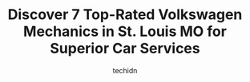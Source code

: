---
layout: ampstory
image: https://images.unsplash.com/photo-1627108258868-c2834cb1f250?ixlib=rb-4.0.3&ixid=MnwxMjA3fDB8MHxwaG90by1wYWdlfHx8fGVufDB8fHx8&auto=format&fit=crop&w=640&h=853&q=80
author: techidn
featured: false
description: Experience the excellence of automotive service by visiting the 7 best Volkswagen Mechanic in St. Louis MO, USA. With their expertise, attention to detail, and commitment to customer satisfa
title: Discover 7 Top-Rated Volkswagen Mechanics in St. Louis MO for Superior Car Services
cover:
   title: Discover 7 Top-Rated Volkswagen Mechanics in St. Louis MO for Superior Car Services
   subtitle: Rickpate
   background: https://images.unsplash.com/photo-1627108258868-c2834cb1f250?ixlib=rb-4.0.3&ixid=MnwxMjA3fDB8MHxwaG90by1wYWdlfHx8fGVufDB8fHx8&auto=format&fit=crop&w=640&h=853&q=80

pages: 
 - layout: thirds
   top: <h1>#1 Vandeventer Service Center</h1>
   bottom: "<p>Emery and his staff are top notch! My car was having issues with the starter and they were able to diagnose the wiring problem and get it back on the road for a very, ver</p>"
   background: https://www.knot35.com/toplist/wp-content/uploads/2023/06/best-volkswagen-mechanic-1-in-st-louis-mo-1685837067.jpeg
   backgroundblur: true
 - layout: thirds
   top: <h1>#2 Wicke Auto Service and Body Co.</h1>
   bottom: "<p>453 N Newstead Ave, St. Louis, MO 63108, United States</p>"
   background: https://www.knot35.com/toplist/wp-content/uploads/2023/06/best-volkswagen-mechanic-2-in-st-louis-mo-1685837067.jpeg
   cta:
      link: https://www.knot35.com/toplist/discover-7-top-rated-volkswagen-mechanics-in-st-louis-mo-for-superior-car-services/
      text: Discover 7 Top-Rated Volkswagen Mechanics in St. Louis MO for Superior Car Services
 - layout: thirds
   top: <h1>#3 St. Louis Auto & Truck Repair, Inc.</h1>
   bottom: "<p>2701 Delmar Blvd, St. Louis, MO 63103, United States</p>"
   background: https://www.knot35.com/toplist/wp-content/uploads/2023/06/best-volkswagen-mechanic-3-in-st-louis-mo-1685837068.jpeg
   cta:
      link: https://www.knot35.com/toplist/discover-7-top-rated-volkswagen-mechanics-in-st-louis-mo-for-superior-car-services/
      text: Discover 7 Top-Rated Volkswagen Mechanics in St. Louis MO for Superior Car Services
 - layout: thirds
   top: <h1>#4 Jacksons Master Auto Repair</h1>
   bottom: "<p>6501 Fyler Ave, St. Louis, MO 63139, United States</p>"
   background: https://images.unsplash.com/photo-1524169358666-79f22534bc6e?ixlib=rb-4.0.3&ixid=MnwxMjA3fDB8MHxwaG90by1wYWdlfHx8fGVufDB8fHx8&auto=format&fit=crop&w=640&h=853&q=80
   cta:
      link: https://www.knot35.com/toplist/discover-7-top-rated-volkswagen-mechanics-in-st-louis-mo-for-superior-car-services/
      text: Discover 7 Top-Rated Volkswagen Mechanics in St. Louis MO for Superior Car Services
 - layout: thirds
   top: <h1>#5 Shawns Master Auto Repair</h1>
   bottom: "<p>7027 Hampton Ave, St. Louis, MO 63109, United States</p>"
   background: https://images.unsplash.com/photo-1489648022186-8f49310909a0?ixlib=rb-4.0.3&ixid=MnwxMjA3fDB8MHxwaG90by1wYWdlfHx8fGVufDB8fHx8&auto=format&fit=crop&w=640&h=853&q=80
   cta:
      link: https://www.knot35.com/toplist/discover-7-top-rated-volkswagen-mechanics-in-st-louis-mo-for-superior-car-services/
      text: Discover 7 Top-Rated Volkswagen Mechanics in St. Louis MO for Superior Car Services
 - layout: thirds
   top: <h1>#6 Union Weber Autocare</h1>
   bottom: "<p>645 Union Rd, St. Louis, MO 63123, United States</p>"
   background: https://images.unsplash.com/photo-1595364397663-fca4f075d796?ixlib=rb-4.0.3&ixid=MnwxMjA3fDB8MHxwaG90by1wYWdlfHx8fGVufDB8fHx8&auto=format&fit=crop&w=640&h=853&q=80
   cta:
      link: https://www.knot35.com/toplist/discover-7-top-rated-volkswagen-mechanics-in-st-louis-mo-for-superior-car-services/
      text: Discover 7 Top-Rated Volkswagen Mechanics in St. Louis MO for Superior Car Services
 - layout: thirds
   top: <h1>#7 Benchmark Auto Repair</h1>
   bottom: "<p>2233 McCausland Ave, St. Louis, MO 63143, United States</p>"
   background: https://images.unsplash.com/photo-1567095761054-7a02e69e5c43?ixlib=rb-4.0.3&ixid=MnwxMjA3fDB8MHxwaG90by1wYWdlfHx8fGVufDB8fHx8&auto=format&fit=crop&w=640&h=853&q=80
   cta:
      link: https://www.knot35.com/toplist/discover-7-top-rated-volkswagen-mechanics-in-st-louis-mo-for-superior-car-services/
      text: Discover 7 Top-Rated Volkswagen Mechanics in St. Louis MO for Superior Car Services
 - layout: thirds
   middle: Continue reading...
   background: https://images.unsplash.com/photo-1608501821300-4f99e58bba77?ixlib=rb-4.0.3&ixid=MnwxMjA3fDB8MHxwaG90by1wYWdlfHx8fGVufDB8fHx8&auto=format&fit=crop&w=640&h=853&q=80
   cta:
      link: https://www.knot35.com/toplist/discover-7-top-rated-volkswagen-mechanics-in-st-louis-mo-for-superior-car-services/
      text: Discover 7 Top-Rated Volkswagen Mechanics in St. Louis MO for Superior Car Services
      
---